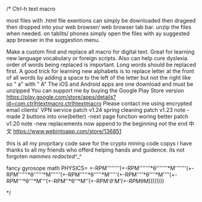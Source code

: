 /* Ctrl-h text macro

most files with .html file exentions can simply be downloaded then drageed then dropped into your web browser/ web browser tab bar. unzip the files when needed. on tablits/ phones simply open the files with ay suggested app browser in the suggestion menu. 

Make a custom find and replace all macro for digital text. Great for learning new language vocabulary or foreign scripts. Also can help cure dyslexia. order of words being replaced is important. Long words should be replaced first. A good trick for learning new alphabets is to replace letter at the front of all words by adding a space to the left of the letter but not the right like so " a" with " A" The iOS and Android apps are one download and must be unzipped You can support me by buying the Google Play Store version https://play.google.com/store/apps/details?id=com.ctrlhtextmacro.ctrlhtextmacro Please contact me using encrypted email clients' VPN service patch v1.24 spring cleaning patch v1.23 note -made 2 buttons into one(better) -next page function woring better patch v1.20 note -new replacements now append to the beginning not the end 中文 https://www.webintoapp.com/store/136851

this is all my propritary code save for the crypto mining code copys i have
thanks to all my friends who offerd helping hands and guidence. its not forgoten
*nammes redacted*^_^

fancy gyrosope math
PHYSICS=
+-RPM''''''''(+-RPM'''''''*θ'''''''*M'''''''(+-RPM''''''*θ''''''*M''''''(+-RPM'''''*θ'''''*M'''''(+-RPM''''*θ''''*M''''(+-RPM'''*θ'''*M'''(+-RPM''*θ''*M''(+-RPM'*θ'*M'(+-RPM*θ*M))))))))

*/